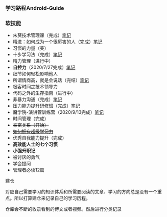 ### 学习路程Android-Guide

### 软技能

* 朱赟技术管理课（完成）[笔记](https://mubu.com/doc7kuQuMkW6Xl)
* 精进：如何成为一个很厉害的人（完成）[笔记](https://share.mubu.com/doc/5s1W0MNP6wR)
* 习惯的力量（美）
* 十步学习法（完成）[笔记](https://share.mubu.com/doc/ZJD1irjfwR)
* 精力管理（进行中）
* **自控力**（2020/7/27完成）[笔记](输出文章/软技能/自控力.md)
* 细节如何轻松影响他人
* 所谓情商高，就是会说话（完结）[笔记](https://share.mubu.com/doc/2c9IDnpB6gR)
* 极客时间之技术领导力
* 代码之外的生存指南（进行中）
* 非暴力沟通（完成）[笔记](输出文章/软技能/非暴力沟通.md)
* 压力能力提升研修班（完成）[笔记](https://share.mubu.com/doc/KHzngxjmgR)
* 魔学院-演讲管训练营（2020/9/13完成）[笔记](https://share.mubu.com/doc/2ekk9HavR95)
* 时间管理（完成）
* ~~亲密关系（开始）~~
* ~~[如何拥有超级学习力](https://time.geekbang.org/column/article/268119?code=mnlX9myIkj-PkMGc7G76164cgb4a9m-pk7Dr0u4136s%3D)~~
* 优秀自我能力提升（完成）
* **高效能人士的七个习惯**
* **小强升职记**
* 被讨厌的勇气
* 学会提问
* 管理者必读12篇

建仓

对应自己需要学习的知识体系和所需要阅读的文章、学习的方向总是没有一个重点。所以打算建仓来记录自己的学习历程。

仓库会不断的收录看到的博文或者视频。然后进行分类记录

